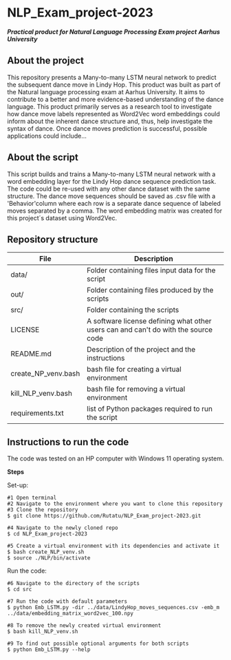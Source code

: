 # NLP_Exam_project-2023

***Practical product for Natural Language Processing Exam project***
***Aarhus University***

## About the project
This repository presents a Many-to-many LSTM neural network to predict the subsequent dance move in Lindy Hop. This product was built as part of the Natural language processing exam at Aarhus University.  It aims to contribute to a better and more evidence-based understanding of the dance language. This product primarily serves as a research tool to investigate how dance move labels represented as Word2Vec word embeddings could inform about the inherent dance structure and, thus, help investigate the syntax of dance. Once dance moves prediction is successful, possible applications could include...

## About the script
This script builds and trains a Many-to-many LSTM neural network with a word embedding layer for the Lindy Hop dance sequence prediction task. The code could be re-used with any other dance dataset with the same structure. The dance move sequences should be saved as .csv file with a 'Behavior'column where each row is a separate dance sequence of labeled moves separated by a comma. The word embedding matrix was created for this project´s dataset using Word2Vec.


## Repository structure

| File | Description |
| --- | --- |
| data/ | Folder containing files input data for the script |
| out/ | Folder containing files produced by the scripts |
| src/ | Folder containing the scripts |
| LICENSE | A software license defining what other users can and can't do with the source code |
| README.md | Description of the project and the instructions |
| create_NP_venv.bash | bash file for creating a virtual environment |
| kill_NLP_venv.bash | bash file for removing a virtual environment |
| requirements.txt | list of Python packages required to run the script |

## Instructions to run the code

The code was tested on an HP computer with Windows 11 operating system. 

__Steps__

Set-up:
```
#1 Open terminal
#2 Navigate to the environment where you want to clone this repository
#3 Clone the repository
$ git clone https://github.com/Rutatu/NLP_Exam_project-2023.git

#4 Navigate to the newly cloned repo
$ cd NLP_Exam_project-2023

#5 Create a virtual environment with its dependencies and activate it
$ bash create_NLP_venv.sh
$ source ./NLP/bin/activate

```

Run the code:

```
#6 Navigate to the directory of the scripts
$ cd src

#7 Run the code with default parameters
$ python Emb_LSTM.py -dir ../data/LindyHop_moves_sequences.csv -emb_m ../data/embedding_matrix_word2vec_100.npy

#8 To remove the newly created virtual environment
$ bash kill_NLP_venv.sh

#9 To find out possible optional arguments for both scripts
$ python Emb_LSTM.py --help



 ```
